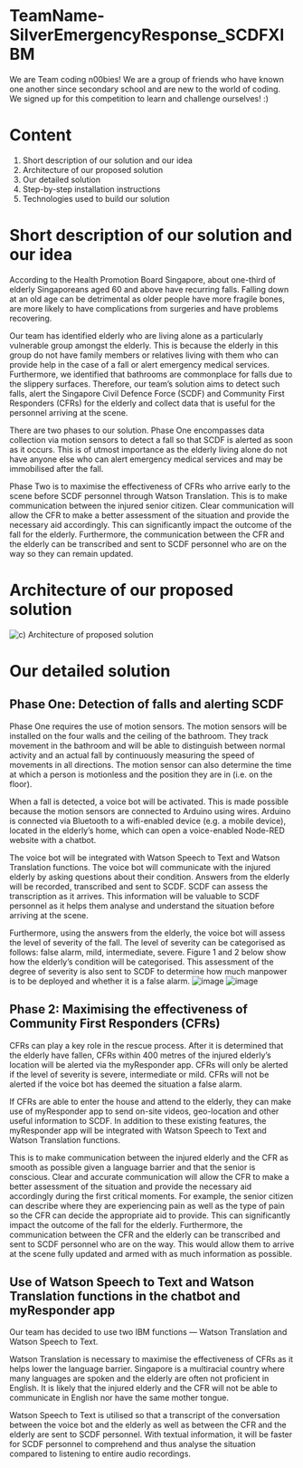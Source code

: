 # TeamName-SilverEmergencyResponse_SCDFXIBM
We are Team coding n00bies! We are a group of friends who have known one another since secondary school and are new to the world of coding. We signed up for this competition to learn and challenge ourselves! :) 

# **Content**
1. Short description of our solution and our idea
2. Architecture of our proposed solution
3. Our detailed solution
4. Step-by-step installation instructions
5. Technologies used to build our solution

# **Short description of our solution and our idea**
According to the Health Promotion Board Singapore, about one-third of elderly Singaporeans aged 60 and above have recurring falls. Falling down at an old age can be detrimental as older people have more fragile bones, are more likely to have complications from surgeries and have problems recovering. 

Our team has identified elderly who are living alone as a particularly vulnerable group amongst the elderly. This is because the elderly in this group do not have family members or relatives living with them who can provide help in the case of a fall or alert emergency medical services. Furthermore, we identified that bathrooms are commonplace for falls due to the slippery surfaces. Therefore, our team’s solution aims to detect such falls, alert the Singapore Civil Defence Force (SCDF) and Community First Responders (CFRs) for the elderly and collect data that is useful for the personnel arriving at the scene. 

There are two phases to our solution. Phase One encompasses data collection via motion sensors to detect a fall so that SCDF is alerted as soon as it occurs. This is of utmost importance as the elderly living alone do not have anyone else who can alert emergency medical services and may be immobilised after the fall.  

Phase Two is to maximise the effectiveness of CFRs who arrive early to the scene before SCDF personnel through Watson Translation. This is to make communication between the injured senior citizen. Clear communication will allow the CFR to make a better assessment of the situation and provide the necessary aid accordingly. This can significantly impact the outcome of the fall for the elderly. Furthermore, the communication between the CFR and the elderly can be transcribed and sent to SCDF personnel who are on the way so they can remain updated. 

# **Architecture of our proposed solution**
![c) Architecture of proposed solution](https://user-images.githubusercontent.com/65325165/84586919-b88a2f00-ae4d-11ea-90a6-6a57b742db6c.jpg)

# **Our detailed solution**
## **Phase One: Detection of falls and alerting SCDF**

Phase One requires the use of motion sensors. The motion sensors will be installed on the four walls and the ceiling of the bathroom. They track movement in the bathroom and will be able to distinguish between normal activity and an actual fall by continuously measuring the speed of movements in all directions. The motion sensor can also determine the time at which a person is motionless and the position they are in (i.e. on the floor). 

When a fall is detected, a voice bot will be activated. This is made possible because the motion sensors are connected to Arduino using wires. Arduino is connected via Bluetooth to a wifi-enabled device (e.g. a mobile device), located in the elderly’s home, which can open a voice-enabled Node-RED website with a chatbot. 

The voice bot will be integrated with Watson Speech to Text and Watson Translation functions. The voice bot will communicate with the injured elderly by asking questions about their condition. Answers from the elderly will be recorded, transcribed and sent to SCDF. SCDF can assess the transcription as it arrives. This information will be valuable to SCDF personnel as it helps them analyse and understand the situation before arriving at the scene. 

Furthermore, using the answers from the elderly, the voice bot will assess the level of severity of the fall. The level of severity can be categorised as follows: false alarm, mild, intermediate, severe. Figure 1 and 2 below show how the elderly’s condition will be categorised. This assessment of the degree of severity is also sent to SCDF to determine how much manpower is to be deployed and whether it is a false alarm. 
![image](https://user-images.githubusercontent.com/65325165/84587103-ee7be300-ae4e-11ea-9cd5-c9daaa0842d1.png)
![image](https://user-images.githubusercontent.com/65325165/84587135-41559a80-ae4f-11ea-93d9-6129de3ae3b9.png)

## **Phase 2: Maximising the effectiveness of Community First Responders (CFRs)** 

CFRs can play a key role in the rescue process. After it is determined that the elderly have fallen, CFRs within 400 metres of the injured elderly’s location will be alerted via the myResponder app. CFRs will only be alerted if the level of severity is severe, intermediate or mild. CFRs will not be alerted if the voice bot has deemed the situation a false alarm. 

If CFRs are able to enter the house and attend to the elderly, they can make use of myResponder app to send on-site videos, geo-location and other useful information to SCDF. In addition to these existing features, the myResponder app will be integrated with Watson Speech to Text and Watson Translation functions. 

This is to make communication between the injured elderly and the CFR as smooth as possible given a language barrier and that the senior is conscious. Clear and accurate communication will allow the CFR to make a better assessment of the situation and provide the necessary aid accordingly during the first critical moments. For example, the senior citizen can describe where they are experiencing pain as well as the type of pain so the CFR can decide the appropriate aid to provide. This can significantly impact the outcome of the fall for the elderly. Furthermore, the communication between the CFR and the elderly can be transcribed and sent to SCDF personnel who are on the way. This would allow them to arrive at the scene fully updated and armed with as much information as possible. 

## **Use of Watson Speech to Text and Watson Translation functions in the chatbot and myResponder app**

Our team has decided to use two IBM functions ― Watson Translation and Watson Speech to Text. 

Watson Translation is necessary to maximise the effectiveness of CFRs as it helps lower the language barrier. Singapore is a multiracial country where many languages are spoken and the elderly are often not proficient in English. It is likely that the injured elderly and the CFR will not be able to communicate in English nor have the same mother tongue. 

Watson Speech to Text is utilised so that a transcript of the conversation between the voice bot and the elderly as well as between the CFR and the elderly are sent to SCDF personnel. With textual information, it will be faster for SCDF personnel to comprehend and thus analyse the situation compared to listening to entire audio recordings. 

